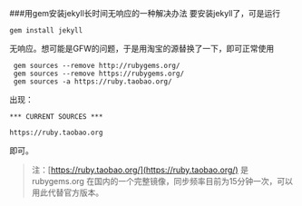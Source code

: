 ###用gem安装jekyll长时间无响应的一种解决办法
要安装jekyll了，可是运行

```
gem install jekyll
```
无响应。想可能是GFW的问题，于是用淘宝的源替换了一下，即可正常使用

```
 gem sources --remove http://rubygems.org/
 gem sources --remove https://rubygems.org/
 gem sources -a https://ruby.taobao.org/
```

出现：

```
*** CURRENT SOURCES ***

https://ruby.taobao.org
```
即可。


> 注：[https://ruby.taobao.org/](https://ruby.taobao.org/) 是rubygems.org 在国内的一个完整镜像，同步频率目前为15分钟一次，可以用此代替官方版本。

